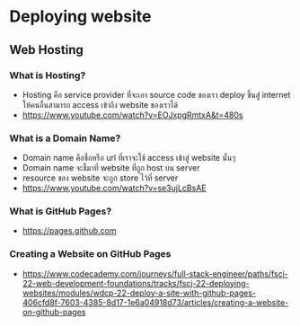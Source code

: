# Deploying website

## Web Hosting

### What is Hosting?

- Hosting คือ service provider ที่จะเอา source code ของเรา deploy ขึ้นสู่ internet ให้คนอื่นสามารถ access เข้าถึง website ของเราได้
- https://www.youtube.com/watch?v=EOJxpgRmtxA&t=480s

### What is a Domain Name?

- Domain name คือชื่อหรือ url ที่เราจะใช้ access เข้าสู่ website นั้นๆ
- Domain name จะชี้มาที่ website ที่ถูก host บน server
- resource ของ website จะถูก store ไว้ที่ server
- https://www.youtube.com/watch?v=se3ujLcBsAE

### What is GitHub Pages?

- https://pages.github.com

### Creating a Website on GitHub Pages

- https://www.codecademy.com/journeys/full-stack-engineer/paths/fscj-22-web-development-foundations/tracks/fscj-22-deploying-websites/modules/wdcp-22-deploy-a-site-with-github-pages-406cfd8f-7603-4385-8d17-1e6a04918d73/articles/creating-a-website-on-github-pages
